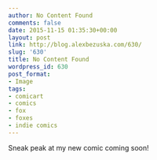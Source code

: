 ```yaml
---
author: No Content Found
comments: false
date: 2015-11-15 01:35:30+00:00
layout: post
link: http://blog.alexbezuska.com/630/
slug: '630'
title: No Content Found
wordpress_id: 630
post_format:
- Image
tags:
- comicart
- comics
- fox
- foxes
- indie comics
---
```


Sneak peak at my new comic coming soon!
